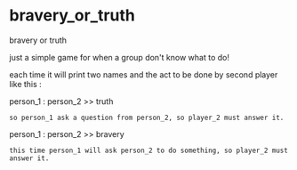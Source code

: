 # bravery_or_truth
bravery or truth

just a simple game for when a group don't know what to do!

each time it will print two names and the act to be done by second player like this :

person_1  :  person_2  >>  truth

    so person_1 ask a question from person_2, so player_2 must answer it.
    
person_1  :  person_2  >>  bravery

    this time person_1 will ask person_2 to do something, so player_2 must answer it.
